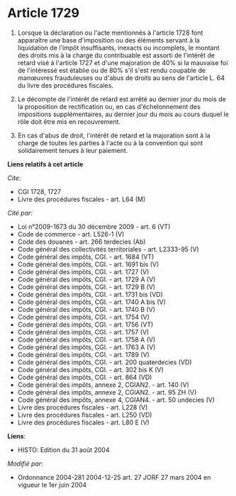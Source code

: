 # Article 1729

1. Lorsque la déclaration ou l'acte mentionnés à l'article 1728 font apparaître une base d'imposition ou des éléments servant
à la liquidation de l'impôt insuffisants, inexacts ou incomplets, le montant des droits mis à la charge du contribuable est
assorti de l'intérêt de retard visé à l'article 1727 et d'une majoration de 40% si la mauvaise foi de l'intéressé est établie
ou de 80% s'il s'est rendu coupable de manœuvres frauduleuses ou d'abus de droits au sens de l'article L. 64 du livre des
procédures fiscales.

2. Le décompte de l'intérêt de retard est arrêté au dernier jour du mois de la proposition de rectification ou, en cas
d'échelonnement des impositions supplémentaires, au dernier jour du mois au cours duquel le rôle doit être mis en
recouvrement.

3. En cas d'abus de droit, l'intérêt de retard et la majoration sont à la charge de toutes les parties à l'acte ou à la
convention qui sont solidairement tenues à leur paiement.

**Liens relatifs à cet article**

_Cite_:

  - CGI 1728, 1727
  - Livre des procédures fiscales - art. L64 (M)

_Cité par_:

  - Loi n°2009-1673 du 30 décembre 2009 - art. 6 (VT)
  - Code de commerce - art. L526-1 (V)
  - Code des douanes - art. 266 terdecies (Ab)
  - Code général des collectivités territoriales - art. L2333-95 (V)
  - Code général des impôts, CGI. - art. 1684 (VT)
  - Code général des impôts, CGI. - art. 1691 bis (V)
  - Code général des impôts, CGI. - art. 1727 (V)
  - Code général des impôts, CGI. - art. 1729 A (V)
  - Code général des impôts, CGI. - art. 1729 B (V)
  - Code général des impôts, CGI. - art. 1731 bis (VD)
  - Code général des impôts, CGI. - art. 1740 A bis (V)
  - Code général des impôts, CGI. - art. 1740 B (V)
  - Code général des impôts, CGI. - art. 1754 (V)
  - Code général des impôts, CGI. - art. 1756 (VT)
  - Code général des impôts, CGI. - art. 1757 (V)
  - Code général des impôts, CGI. - art. 1758 A (V)
  - Code général des impôts, CGI. - art. 1763 A (V)
  - Code général des impôts, CGI. - art. 1789 (V)
  - Code général des impôts, CGI. - art. 200 quaterdecies (VD)
  - Code général des impôts, CGI. - art. 302 bis K (V)
  - Code général des impôts, CGI. - art. 864 (VD)
  - Code général des impôts, annexe 2, CGIAN2. - art. 140 (V)
  - Code général des impôts, annexe 2, CGIAN2. - art. 95 ZH (V)
  - Code général des impôts, annexe 4, CGIAN4. - art. 50 undecies (V)
  - Livre des procédures fiscales - art. L228 (V)
  - Livre des procédures fiscales - art. L250 (VD)
  - Livre des procédures fiscales - art. L80 E (V)

**Liens**:

  - HISTO: Edition du 31 août 2004

_Modifié par_:

  - Ordonnance 2004-281 2004-12-25 art. 27 JORF 27 mars 2004 en vigueur le 1er juin 2004
